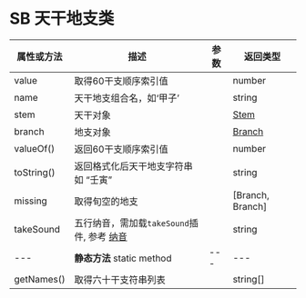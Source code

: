 # SB 天干地支类
 
| 属性或方法  | 描述 | 参数  | 返回类型 |
| --- | ---  | --- | --- |
| value | 取得60干支顺序索引值  | | number |
| name | 天干地支组合名，如‘甲子’  | | string |
| stem | 天干对象 | | [Stem](./stem.md) |
| branch | 地支对象 | | [Branch](./branch.md)   |
| valueOf()      | 返回60干支顺序索引值 | | number |
| toString()     | 返回格式化后天干地支字符串如 “壬寅” | | string |
| missing | 取得旬空的地支 | | [Branch, Branch] |
| takeSound | 五行纳音，需加载`takeSound`插件, 参考 [纳音](../guide/plugins/takeSound.md) | | string |
| --- | **静态方法** static method | --- | ---  |
| getNames()     | 取得六十干支符串列表 | | string[] |
